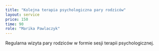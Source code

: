 ```yaml
---
title: "Kolejna terapia psychologiczna pary rodziców"
layout: service
price: 150
time: 90
role: "Marika Pawlaczyk"
---
```


Regularna wizyta pary rodziców w formie sesji terapii psychologicznej.
